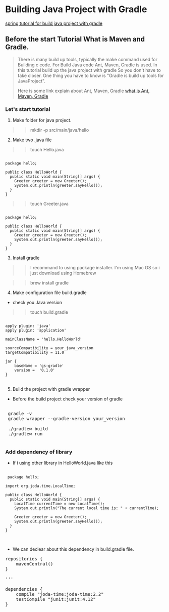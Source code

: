 # Building Java Project with Gradle
[spring tutorial for build java project with gradle](https://spring.io/guides/gs/gradle/)

## Before the start Tutorial What is Maven and Gradle.

> There is many build up tools, typically the make command used for Building c code.
> For Build Java code Ant, Maven, Gradle is used.
> In this tutorial build up the java project with gradle So you don't have to take closer.
> One thing you have to know is "Gradle is build up tools for JavaProject".
>
> Here is some link explain about Ant, Maven, Gradle
>[what is Ant, Maven, Gradle](https://technologyconversations.com/2014/06/18/build-tools/)


### Let's start tutorial

1. Make folder for java project.

>> <cmd> mkdir -p src/main/java/hello <cmd>


2. Make two .java file

>> touch Hello.java


<pre>
<code>
package hello;

public class HelloWorld {
  public static void main(String[] args) {
    Greeter greeter = new Greeter();
    System.out.println(greeter.sayHello());
  }
}</code>
</pre>

>> touch Greeter.java

<pre>
<code>
package hello;

public class HelloWorld {
  public static void main(String[] args) {
    Greeter greeter = new Greeter();
    System.out.println(greeter.sayHello());
  }
}</code>
</pre>

3. Install gradle

>> I recommand to using package installer.
>> I'm using Mac OS so i just download using Homebrew

>> <cmd> brew install gradle</code>

4. Make configuration file build.gradle

* check you Java version

>> touch build.gradle

<pre>
<code>
apply plugin: 'java'
apply plugin: 'application'

mainClassName = 'hello.HelloWorld'

sourceCompatibility = your_java_version
targetCompatibility = 11.0

jar {
    baseName = 'gs-gradle'
    version =  '0.1.0'
}
</code>
</pre>

5. Build the project with gradle wrapper


- Before the build project check your version of gradle

<pre>

 gradle -v
 gradle wrapper --gradle-version your_version

 ./gradlew build
 ./gradlew run

</pre>



### Add dependency of library

 - If i using other library in HelloWorld.java like this

 <pre>
 <code>
 package hello;

import org.joda.time.LocalTime;

public class HelloWorld {
  public static void main(String[] args) {
    LocalTime currentTime = new LocalTime();
    System.out.println("The current local time is: " + currentTime);

    Greeter greeter = new Greeter();
    System.out.println(greeter.sayHello());
  }
}
 </code>
 </pre>


- We can declear about this dependency in build.gradle file.

<pre>
repositories {
    mavenCentral()
}

'''

dependencies {
    compile "joda-time:joda-time:2.2"
    testCompile "junit:junit:4.12"
}
</pre>
